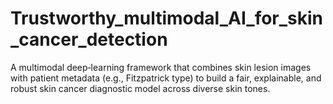 # Trustworthy_multimodal_AI_for_skin_cancer_detection
A multimodal deep‐learning framework that combines skin lesion images with patient metadata (e.g., Fitzpatrick type) to build a fair, explainable, and robust skin cancer diagnostic model across diverse skin tones.
